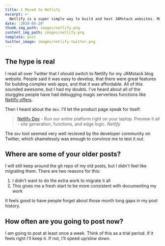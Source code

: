 ```yaml
---
title: I Moved to Netlify
excerpt: >-
  Netlify is a super simple way to build and host JAMstack websites. Moving my site over was about a two hour project and was a breeze. TLDR; switch to Netlify. 
date: '2019-05-29'
thumb_img_path: images/netlify.png
content_img_path: images/netlify.png
template: post
twitter_image: images/netlify-twitter.png
---
```


## The hype is real
I read all over Twitter that I should switch to Netlify for my JAMstack blog website. People said it was easy to develop, that there were great features for building complex web apps, and that it was affordable. All of this sounded awesome, but I had my doubts. I've heard about all of the sturggles people have had debugging magic serverless functions like [Netlify offers](https://www.netlify.com/docs/functions/). 

Then I heard about the `dev`. I'll let the product page speak for itself:

> [Netlify Dev](https://www.netlify.com/products/dev/) - Run our entire platform right on your laptop. Preview it all - site generation, functions, and edge logic. <cite>Netlify</cite>

The `dev` tool seemed very well recieved by the developer community on Twitter, which shamelessly was enough to convince me to test it out. 

## Where are some of your older posts?
I will still keep around the git repo of my old posts, but I didn't feel like migrating them. There are two reasons for this:
1. I didn't want to do the extra work to migrate it all
2. This gives me a fresh start to be more consistent with documenting my work

It feels good to have people forget about those month long gaps in my post history.

## How often are you going to post now?
I am going to post at least once a week. Think of this as a trial period. If it feels right I'll keep it. If not, I'll speed up/slow down.